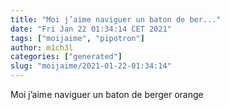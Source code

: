 ```yaml
---
title: "Moi j’aime naviguer un baton de ber..."
date: "Fri Jan 22 01:34:14 CET 2021"
tags: ["moijaime", "pipotron"]
author: m1ch3l
categories: ["generated"]
slug: "moijaime/2021-01-22-01:34:14"
---
```


Moi j’aime naviguer un baton de berger orange
